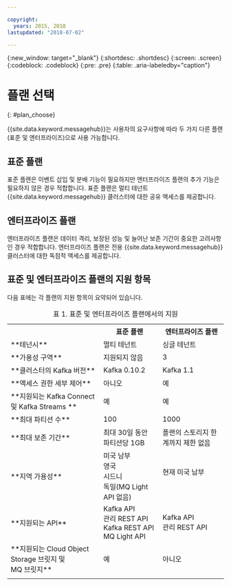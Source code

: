 ```yaml
---

copyright:
  years: 2015, 2018
lastupdated: "2018-07-02"

---
```


{:new_window: target="_blank"}
{:shortdesc: .shortdesc}
{:screen: .screen}
{:codeblock: .codeblock}
{:pre: .pre}
{:table: .aria-labeledby="caption"}

# 플랜 선택 
{: #plan_choose}

{{site.data.keyword.messagehub}}는 사용자의 요구사항에 따라 두 가지 다른 플랜(표준 및 엔터프라이즈)으로 사용 가능합니다.

## 표준 플랜

표준 플랜은 이벤트 삽입 및 분배 기능이 필요하지만 엔터프라이즈 플랜의 추가 기능은 필요하지 않은 경우 적합합니다. 표준 플랜은 멀티 테넌트 {{site.data.keyword.messagehub}} 클러스터에 대한 공유 액세스를 제공합니다.

## 엔터프라이즈 플랜 

엔터프라이즈 플랜은 데이터 격리, 보장된 성능 및 늘어난 보존 기간이 중요한 고려사항인 경우 적합합니다. 엔터프라이즈 플랜은 전용 {{site.data.keyword.messagehub}} 클러스터에 대한 독점적 액세스를 제공합니다.

## 표준 및 엔터프라이즈 플랜의 지원 항목

다음 표에는 각 플랜의 지원 항목이 요약되어 있습니다.

<table>
    <caption>표 1. 표준 및 엔터프라이즈 플랜에서의 지원</caption>
      <tr>
	        <th></th>
		    <th>표준 플랜</th>
		    <th>엔터프라이즈 플랜</th>
        </tr>
		<tr>
			<td>**테넌시**</td>
			<td>멀티 테넌트</td>
			<td>싱글 테넌트</td>
		</tr>
        <tr>
			<td>**가용성 구역**</td>
			<td>지원되지 않음</td>
			<td>3</td>
		</tr>
	  		<tr>
			<td>**클러스터의 Kafka 버전**</td>
			<td>Kafka 0.10.2</td>
			<td>Kafka 1.1</td>
		</tr>
		<tr>
			<td>**액세스 권한 세부 제어**</td>
			<td>아니오</td>
			<td>예</td>
		</tr>
		<tr>
			<td>**지원되는 Kafka Connect 및 Kafka Streams **</td>
			<td>예</td>
			<td>예</td>
		</tr>
		<tr>
			<td>**최대 파티션 수**</td>
			<td>100</td>
			<td>1000</td>
		</tr>
		<tr>
			<td>**최대 보존 기간**</td>
			<td>최대 30일 동안 파티션당 1GB</td>
			<td>플랜의 스토리지 한계까지 제한 없음</td>
		</tr>
		<tr>
			<td>**지역 가용성**</td>
			<td>미국 남부</br>
			영국</br>
			시드니</br>
			독일(MQ Light API 없음)</td>
			<td>현재 미국 남부</br>
			<br/>
			</td>
		</tr>
		<tr>
     	    <td>**지원되는 API**</td>
			<td>Kafka API</br>
			관리 REST API<br/>
			Kafka REST API</br>
			MQ Light API</br>
		    </td>
			<td>Kafka API<br/>
			관리 REST API</td>
		</tr>
			<td>**지원되는 Cloud Object Storage 브릿지 및<br/>
			MQ 브릿지**</td>
			<td>예</td>
			<td>아니오</td>
		</tr>
		<tr>
			<td></td>
			<td></td>
			<td></td>
		</tr>

</table>


<!--
## {{site.data.keyword.Bluemix_notm}} Public environment
{: notoc}

{{site.data.keyword.Bluemix_notm}} Public provides an
economical public cloud service where you pay for what you use and share infrastructure with
others.

In {{site.data.keyword.Bluemix_notm}} Public, the cost of
{{site.data.keyword.messagehub}} is determined by two factors: the
number of partitions that you use and the number of messages that you send and receive. There is no
charge for message data while it is retained on the topics, but the data that each partition retains
is capped at 1 GB.

For more information, see [{{site.data.keyword.Bluemix_notm}} Public ![External link icon](../../icons/launch-glyph.svg "External link icon")](https://www.ibm.com/cloud-computing/bluemix/public){:new_window}.
-->

